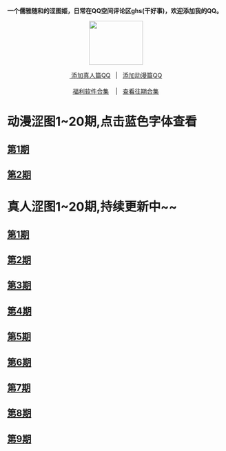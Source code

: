 <p><strong>一个儒雅随和的涩图姬，日常在QQ空间评论区ghs(干好事)，欢迎添加我的QQ。</strong></p>
<div align="center"><img src="https://wx3.sinaimg.cn/large/0076rN2Egy1ghg2q13tc5g303h02ut8z.gif" height="102" width="125"/></div>
<div align="center"><p><a href="https://qm.qq.com/cgi-bin/qm/qr?k=VHVfncJChRrSp_NGJrlJNgYpoaZ9ukMV
" rel="nofollow">&nbsp添加真人篇QQ</a>&nbsp&nbsp | &nbsp&nbsp;<a href="https://qm.qq.com/cgi-bin/qm/qr?k=m_LgW6KgED1aHePiscfi4DAD6KxDqSjy&noverify=0" rel="nofollow">添加动漫篇QQ</a><br/><br><a href="http://dwz.date/bWEk">福利软件合集</a> &nbsp&nbsp&nbsp|&nbsp&nbsp;&nbsp<a href="http://dwz.date/bWE8">查看往期合集</a></p></div>

<h1>动漫涩图1~20期,点击蓝色字体查看</h1>
<h2><a href="https://sharechain.qq.com/a00f3251106c9ce7970487bff5f028de">第1期</a></h3>
<h2><a href="https://sharechain.qq.com/98bc00e5a9ce88bbd03d5e36ad8b8136">第2期</a></h3>

<h1>真人涩图1~20期,持续更新中~~</h1>
<h2><a href="https://sharechain.qq.com/0d747f6b33450aed12d11441df6686f0">第1期</a></h3>
<h2><a href="https://sharechain.qq.com/38e9d60fbd25163c5d34590ccad575c9">第2期</a></h3>
<h2><a href="https://sharechain.qq.com/434fa7ef31028358732fc0631ebf5bab">第3期</a></h3>
<h2><a href="https://sharechain.qq.com/5d49e57716206c1dc3fa921b3c10d97c">第4期</a></h3>
<h2><a href="https://sharechain.qq.com/3c849fc177d378bd690cd796e713c271">第5期</a></h3>
<h2><a href="https://sharechain.qq.com/041da07ce73b26677e168738b4723409">第6期</a></h3>
<h2><a href="https://sharechain.qq.com/dde2d55e2d85ee871738bffbb06989d3">第7期</a></h3>
<h2><a href="https://sharechain.qq.com/68f125647471c7cd4eaa8805db55d7e7">第8期</a></h3>
<h2><a href="https://sharechain.qq.com/d985da621b3007950f856a4d1f76f790">第9期</a></h3>
